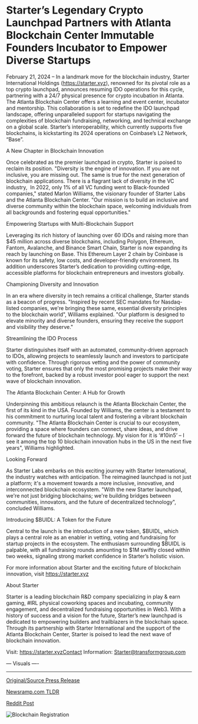 # Starter’s Legendary Crypto Launchpad Partners with Atlanta Blockchain Center Immutable Founders Incubator to Empower Diverse Startups

February 21, 2024 – In a landmark move for the blockchain industry, Starter International Holdings (https://starter.xyz), renowned for its pivotal role as a top crypto launchpad, announces resuming IDO operations for this cycle, partnering with a 24/7 physical presence for crypto incubation in Atlanta. The Atlanta Blockchain Center offers a learning and event center, incubator and mentorship. This collaboration is set to redefine the IDO launchpad landscape, offering unparalleled support for startups navigating the complexities of blockchain fundraising, networking, and technical exchange on a global scale. Starter’s interoperability, which currently supports five blockchains, is kickstarting its 2024 operations on Coinbase’s L2 Network, “Base”.

A New Chapter in Blockchain Innovation

Once celebrated as the premier launchpad in crypto, Starter is poised to reclaim its position. "Diversity is the engine of innovation. If you are not inclusive, you are missing out. The same is true for the next generation of blockchain applications. There is a flagrant lack of diversity in the VC industry,  In 2022, only 1% of all VC funding went to Black-founded companies," stated Marlon Williams, the visionary founder of Starter Labs and the Atlanta Blockchain Center. "Our mission is to build an inclusive and diverse community within the blockchain space, welcoming individuals from all backgrounds and fostering equal opportunities."

Empowering Startups with Multi-Blockchain Support

Leveraging its rich history of launching over 60 IDOs and raising more than $45 million across diverse blockchains, including Polygon, Ethereum, Fantom, Avalanche, and Binance Smart Chain, Starter is now expanding its reach by launching on Base. This Ethereum Layer 2 chain by Coinbase is known for its safety, low costs, and developer-friendly environment. Its addition underscores Starter’s dedication to providing cutting-edge, accessible platforms for blockchain entrepreneurs and investors globally.

Championing Diversity and Innovation

In an era where diversity in tech remains a critical challenge, Starter stands as a beacon of progress. "Inspired by recent SEC mandates for Nasdaq-listed companies, we're bringing these same, essential diversity principles to the blockchain world", Williams explained. "Our platform is designed to elevate minority and diverse founders, ensuring they receive the support and visibility they deserve."

Streamlining the IDO Process

Starter distinguishes itself with an automated, community-driven approach to IDOs, allowing projects to seamlessly launch and investors to participate with confidence. Through rigorous vetting and the power of community voting, Starter ensures that only the most promising projects make their way to the forefront, backed by a robust investor pool eager to support the next wave of blockchain innovation.

The Atlanta Blockchain Center: A Hub for Growth

Underpinning this ambitious relaunch is the Atlanta Blockchain Center, the first of its kind in the USA. Founded by Williams, the center is a testament to his commitment to nurturing local talent and fostering a vibrant blockchain community. "The Atlanta Blockchain Center is crucial to our ecosystem, providing a space where founders can connect, share ideas, and drive forward the future of blockchain technology. My vision for it is ‘#10in5’ – I see it among the top 10 blockchain innovation hubs in the US in the next five years", Williams highlighted.

Looking Forward

As Starter Labs embarks on this exciting journey with Starter International, the industry watches with anticipation. The reimagined launchpad is not just a platform; it's a movement towards a more inclusive, innovative, and interconnected blockchain ecosystem. "With the new Starter launchpad, we're not just bridging blockchains; we're building bridges between communities, innovators, and the future of decentralized technology", concluded Williams.

Introducing $BUIDL: A Token for the Future

Central to the launch is the introduction of a new token, $BUIDL, which plays a central role as an enabler in vetting, voting and fundraising for startup projects in the ecosystem. The enthusiasm surrounding $BUIDL is palpable, with all fundraising rounds amounting to $1M swiftly closed within two weeks, signaling strong market confidence in Starter’s holistic vision.

For more information about Starter and the exciting future of blockchain innovation, visit https://starter.xyz

About Starter

Starter is a leading blockchain R&D company specializing in play & earn gaming, #IRL physical coworking spaces and incubating, community engagement, and decentralized fundraising opportunities in Web3. With a history of success and a vision for the future, Starter’s new launchpad is dedicated to empowering builders and trailblazers in the blockchain space. Through its partnership with Starter International and the support of the Atlanta Blockchain Center, Starter is poised to lead the next wave of blockchain innovation.

Visit: https://starter.xyzContact Information: Starter@transformgroup.com

— Visuals —- 

---

[Original/Source Press Release](https://blockchainwire.io/press-release/starters-legendary-crypto-launchpad-partners-with-atlanta-blockchain-center-immutable-founders-incubator-to-empower-diverse-startups)
                    

[Newsramp.com TLDR](None) 



[Reddit Post](https://www.reddit.com/r/CryptoNewsInfo/comments/1awkmdn/starter_international_holdings_resumes_ido/) 



![Blockchain Registration](https://cdn.newsramp.app/blockchainwire/qrcode/242/21/mask4x2d.webp)
